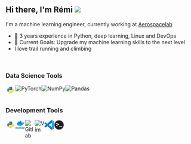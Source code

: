 ## Hi there, I'm Rémi <img src="https://raw.githubusercontent.com/MartinHeinz/MartinHeinz/master/wave.gif" width="20px">

I'm a machine learning engineer, currently working at [Aerospacelab](https://www.aerospacelab.be)

- 🔭 3 years experience in Python, deep learning, Linux and DevOps
- 🥅 Current Goals: Upgrade my machine learning skills to the next level
- I love trail running and climbing

<br />

### Data Science Tools

<img align="left" alt="Python" width="26px" src="https://raw.githubusercontent.com/github/explore/80688e429a7d4ef2fca1e82350fe8e3517d3494d/topics/python/python.png" />  
<img align="left" alt="PyTorch" height="26px" src="https://raw.githubusercontent.com/pytorch/pytorch/master/docs/source/_static/img/pytorch-logo-dark.svg" />
<img align="left" alt="NumPy" height="26px" src="https://numpy.org/images/logos/numpy.svg" />
<img align="left" alt="Pandas" height="26px" src="https://raw.githubusercontent.com/pandas-dev/pandas/master/web/pandas/static/img/pandas.svg" /> 

<br />
<br />

### Development Tools

<img align="left" alt="Python" width="26px" src="https://raw.githubusercontent.com/github/explore/80688e429a7d4ef2fca1e82350fe8e3517d3494d/topics/python/python.png" />
<img align="left" alt="Docker" width="26px" src="https://raw.githubusercontent.com/github/explore/80688e429a7d4ef2fca1e82350fe8e3517d3494d/topics/docker/docker.png" />
<img align="left" alt="Gitlab" width="26px" src="https://about.gitlab.com/images/icons/logos/slp-icon.svg" />
<img align="left" alt="Vim" width="26px" src="https://github.com/vim/vim/blob/master/runtime/vim48x48.png?raw=true" />
<img align="left" alt="Visual Studio Code" width="26px" src="https://raw.githubusercontent.com/github/explore/80688e429a7d4ef2fca1e82350fe8e3517d3494d/topics/visual-studio-code/visual-studio-code.png" />
<img align="left" alt="Terminal" title="Terminal" width="26px" src="https://raw.githubusercontent.com/github/explore/80688e429a7d4ef2fca1e82350fe8e3517d3494d/topics/terminal/terminal.png" />
